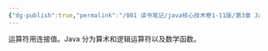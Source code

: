 ```yaml
---
{"dg-publish":true,"permalink":"/001 读书笔记/java核心技术卷1-11版/第3章 Java的基本程序设计结构/3.5 运算符/3.5 运算符/","created":"2024-04-12T15:02:20.497+08:00","updated":"2024-06-01T10:43:03.875+08:00"}
---
```


运算符用连接值。Java 分为算术和逻辑运算符以及数学函数。